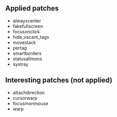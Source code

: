 Applied patches
---------------

* alwayscenter
* fakefullscreen
* focusonclick
* hide_vacant_tags
* movestack
* pertag
* smartborders
* statusallmons
* systray

Interesting patches (not applied)
---------------------------------

* attachdirection
* cursorwarp
* focusmonmouse
* warp

